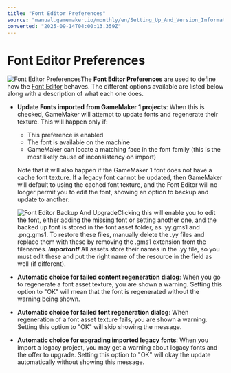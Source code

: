 ```yaml
---
title: "Font Editor Preferences"
source: "manual.gamemaker.io/monthly/en/Setting_Up_And_Version_Information/IDE_Preferences/Font_Editor_Preferences.htm"
converted: "2025-09-14T04:00:13.359Z"
---
```


# Font Editor Preferences

![Font Editor Preferences](../../assets/Images/Setup_And_Version/Preferences/FontEditor_Prefs.png)The **Font Editor Preferences** are used to define how the [Font Editor](../../The_Asset_Editors/Fonts.md) behaves. The different options available are listed below along with a description of what each one does.

-   **Update Fonts imported from GameMaker 1 projects**: When this is checked, GameMaker will attempt to update fonts and regenerate their texture. This will happen only if:

    -   This preference is enabled
    -   The font is available on the machine
    -   GameMaker can locate a matching face in the font family (this is the most likely cause of inconsistency on import)

    Note that it will also happen if the GameMaker 1 font does not have a cache font texture. If a legacy font cannot be updated, then GameMaker will default to using the cached font texture, and the Font Editor will no longer permit you to edit the font, showing an option to backup and update to another:

    ![Font Editor Backup And Upgrade](../../assets/Images/Setup_And_Version/Preferences/FontEditor_Backup.png)Clicking this will enable you to edit the font, either adding the missing font or setting another one, and the backed up font is stored in the font asset folder, as <font name>.yy.gms1 and <font name>.png.gms1. To restore these files, manually delete the <font name>.yy files and replace them with these by removing the .gms1 extension from the filenames. _**Important!**_ All assets store their names in the .yy file, so you must edit these and put the right name of the resource in the <name> field as well (if different).
-   **Automatic choice for failed content regeneration dialog**: When you go to regenerate a font asset texture, you are shown a warning. Setting this option to "OK" will mean that the font is regenerated without the warning being shown.
-   **Automatic choice for failed font regeneration dialog**: When regeneration of a font asset texture fails, you are shown a warning. Setting this option to "OK" will skip showing the message.
-   **Automatic choice for upgrading imported legacy fonts**: When you import a legacy project, you may get a warning about legacy fonts and the offer to upgrade. Setting this option to "OK" will okay the update automatically without showing this message.
